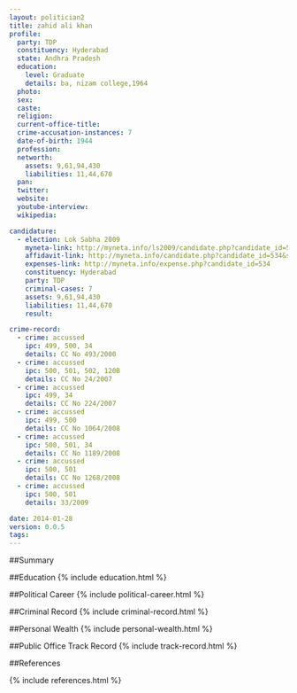 ```yaml
---
layout: politician2
title: zahid ali khan
profile: 
  party: TDP
  constituency: Hyderabad
  state: Andhra Pradesh
  education: 
    level: Graduate
    details: ba, nizam college,1964
  photo: 
  sex: 
  caste: 
  religion: 
  current-office-title: 
  crime-accusation-instances: 7
  date-of-birth: 1944
  profession: 
  networth: 
    assets: 9,61,94,430
    liabilities: 11,44,670
  pan: 
  twitter: 
  website: 
  youtube-interview: 
  wikipedia: 

candidature: 
  - election: Lok Sabha 2009
    myneta-link: http://myneta.info/ls2009/candidate.php?candidate_id=534
    affidavit-link: http://myneta.info/candidate.php?candidate_id=534&scan=original
    expenses-link: http://myneta.info/expense.php?candidate_id=534
    constituency: Hyderabad 
    party: TDP
    criminal-cases: 7
    assets: 9,61,94,430
    liabilities: 11,44,670
    result:  

crime-record: 
  - crime: accussed
    ipc: 499, 500, 34
    details: CC No 493/2000 
  - crime: accussed
    ipc: 500, 501, 502, 120B
    details: CC No 24/2007 
  - crime: accussed
    ipc: 499, 34
    details: CC No 224/2007 
  - crime: accussed
    ipc: 499, 500
    details: CC No 1064/2008 
  - crime: accussed
    ipc: 500, 501, 34
    details: CC No 1189/2008 
  - crime: accussed
    ipc: 500, 501
    details: CC No 1268/2008 
  - crime: accussed
    ipc: 500, 501
    details: 33/2009 

date: 2014-01-28
version: 0.0.5
tags: 
---
```

##Summary


##Education
{% include education.html %}


##Political Career
{% include political-career.html %}


##Criminal Record
{% include criminal-record.html %}


##Personal Wealth
{% include personal-wealth.html %}


##Public Office Track Record
{% include track-record.html %}


##References


{% include references.html %}